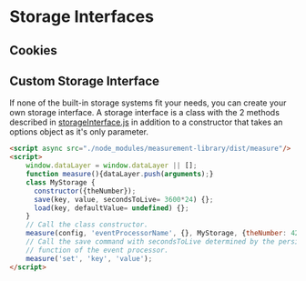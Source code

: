 # Storage Interfaces
## Cookies
 [//]: # (TODO: pedro)

## Custom Storage Interface
If none of the built-in storage systems fit your needs, you can create your own storage interface.
A storage interface is a class with the 2 methods described in [storageInterface.js](/src/storage/StorageInterface.js)
in addition to a constructor that takes an options object as it's only parameter.

```html
<script async src="./node_modules/measurement-library/dist/measure"/>
<script>
    window.dataLayer = window.dataLayer || [];
    function measure(){dataLayer.push(arguments);}
    class MyStorage {
      constructor({theNumber});
      save(key, value, secondsToLive= 3600*24) {};
      load(key, defaultValue= undefined) {};
    }
    // Call the class constructor.
    measure(config, 'eventProcessorName', {}, MyStorage, {theNumber: 42});
    // Call the save command with secondsToLive determined by the persistTime
    // function of the event processor.
    measure('set', 'key', 'value');
</script>
```

